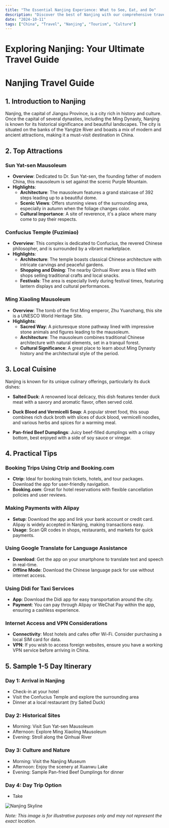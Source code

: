 ```yaml
---
title: "The Essential Nanjing Experience: What to See, Eat, and Do"
description: "Discover the best of Nanjing with our comprehensive travel guide. Explore top attractions, savor local cuisine, and get insider tips for an unforgettable Chinese adventure."
date: "2024-10-11"
tags: ["China", "Travel", "Nanjing", "Tourism", "Culture"]
---
```


# Exploring Nanjing: Your Ultimate Travel Guide

# Nanjing Travel Guide

## 1. Introduction to Nanjing
Nanjing, the capital of Jiangsu Province, is a city rich in history and culture. Once the capital of several dynasties, including the Ming Dynasty, Nanjing is known for its historical significance and beautiful landscapes. The city is situated on the banks of the Yangtze River and boasts a mix of modern and ancient attractions, making it a must-visit destination in China.

## 2. Top Attractions

### Sun Yat-sen Mausoleum
- **Overview**: Dedicated to Dr. Sun Yat-sen, the founding father of modern China, this mausoleum is set against the scenic Purple Mountain.
- **Highlights**:
  - **Architecture**: The mausoleum features a grand staircase of 392 steps leading up to a beautiful dome.
  - **Scenic Views**: Offers stunning views of the surrounding area, especially in autumn when the foliage changes color.
  - **Cultural Importance**: A site of reverence, it's a place where many come to pay their respects.

### Confucius Temple (Fuzimiao)
- **Overview**: This complex is dedicated to Confucius, the revered Chinese philosopher, and is surrounded by a vibrant marketplace.
- **Highlights**:
  - **Architecture**: The temple boasts classical Chinese architecture with intricate carvings and peaceful gardens.
  - **Shopping and Dining**: The nearby Qinhuai River area is filled with shops selling traditional crafts and local snacks.
  - **Festivals**: The area is especially lively during festival times, featuring lantern displays and cultural performances.

### Ming Xiaoling Mausoleum
- **Overview**: The tomb of the first Ming emperor, Zhu Yuanzhang, this site is a UNESCO World Heritage Site.
- **Highlights**:
  - **Sacred Way**: A picturesque stone pathway lined with impressive stone animals and figures leading to the mausoleum.
  - **Architecture**: The mausoleum combines traditional Chinese architecture with natural elements, set in a tranquil forest.
  - **Cultural Significance**: A great place to learn about Ming Dynasty history and the architectural style of the period.

## 3. Local Cuisine
Nanjing is known for its unique culinary offerings, particularly its duck dishes:

- **Salted Duck**: A renowned local delicacy, this dish features tender duck meat with a savory and aromatic flavor, often served cold.
  
- **Duck Blood and Vermicelli Soup**: A popular street food, this soup combines rich duck broth with slices of duck blood, vermicelli noodles, and various herbs and spices for a warming meal.

- **Pan-fried Beef Dumplings**: Juicy beef-filled dumplings with a crispy bottom, best enjoyed with a side of soy sauce or vinegar.

## 4. Practical Tips

### Booking Trips Using Ctrip and Booking.com
- **Ctrip**: Ideal for booking train tickets, hotels, and tour packages. Download the app for user-friendly navigation.
- **Booking.com**: Great for hotel reservations with flexible cancellation policies and user reviews.

### Making Payments with Alipay
- **Setup**: Download the app and link your bank account or credit card. Alipay is widely accepted in Nanjing, making transactions easy.
- **Usage**: Scan QR codes in shops, restaurants, and markets for quick payments.

### Using Google Translate for Language Assistance
- **Download**: Get the app on your smartphone to translate text and speech in real-time.
- **Offline Mode**: Download the Chinese language pack for use without internet access.

### Using Didi for Taxi Services
- **App**: Download the Didi app for easy transportation around the city.
- **Payment**: You can pay through Alipay or WeChat Pay within the app, ensuring a cashless experience.

### Internet Access and VPN Considerations
- **Connectivity**: Most hotels and cafes offer Wi-Fi. Consider purchasing a local SIM card for data.
- **VPN**: If you wish to access foreign websites, ensure you have a working VPN service before arriving in China.

## 5. Sample 1-5 Day Itinerary

### Day 1: Arrival in Nanjing
- Check-in at your hotel
- Visit the Confucius Temple and explore the surrounding area
- Dinner at a local restaurant (try Salted Duck)

### Day 2: Historical Sites
- Morning: Visit Sun Yat-sen Mausoleum
- Afternoon: Explore Ming Xiaoling Mausoleum
- Evening: Stroll along the Qinhuai River

### Day 3: Culture and Nature
- Morning: Visit the Nanjing Museum
- Afternoon: Enjoy the scenery at Xuanwu Lake
- Evening: Sample Pan-fried Beef Dumplings for dinner

### Day 4: Day Trip Option
- Take

<img src="https://source.unsplash.com/1600x900/?Nanjing,cityscape" alt="Nanjing Skyline" loading="lazy">

*Note: This image is for illustrative purposes only and may not represent the exact location.*

